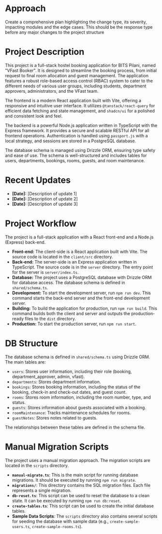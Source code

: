 # Approach

Create a comprehensive plan highlighting the change type, its severity, impacting modules and the edge cases. This should be the response type before any major changes to the project structure

# Project Description

This project is a full-stack hostel booking application for BITS Pilani, named "VFast Booker". It is designed to streamline the booking process, from initial request to final room allocation and guest management. The application features a robust role-based access control (RBAC) system to cater to the different needs of various user groups, including students, department approvers, administrators, and the VFast team.

The frontend is a modern React application built with Vite, offering a responsive and intuitive user interface. It utilizes `@tanstack/react-query` for efficient data fetching and state management, and `shadcn/ui` for a polished and consistent look and feel.

The backend is a powerful Node.js application written in TypeScript with the Express framework. It provides a secure and scalable RESTful API for all frontend operations. Authentication is handled using `passport.js` with a local strategy, and sessions are stored in a PostgreSQL database.

The database schema is managed using Drizzle ORM, ensuring type safety and ease of use. The schema is well-structured and includes tables for users, departments, bookings, rooms, guests, and room maintenance.

# Recent Updates

*   **[Date]:** [Description of update 1]
*   **[Date]:** [Description of update 2]
*   **[Date]:** [Description of update 3]

# Project Workflow

The project is a full-stack application with a React front-end and a Node.js (Express) back-end.

- **Front-end:** The client-side is a React application built with Vite. The source code is located in the `client/src` directory.
- **Back-end:** The server-side is an Express application written in TypeScript. The source code is in the `server` directory. The entry point for the server is `server/index.ts`.
- **Database:** The project uses a PostgreSQL database with Drizzle ORM for database access. The database schema is defined in `shared/schema.ts`.
- **Development:** To start the development server, run `npm run dev`. This command starts the back-end server and the front-end development server.
- **Building:** To build the application for production, run `npm run build`. This command builds both the client and server and outputs the production-ready files to the `dist` directory.
- **Production:** To start the production server, run `npm run start`.

# DB Structure

The database schema is defined in `shared/schema.ts` using Drizzle ORM. The main tables are:

- `users`: Stores user information, including their role (booking, department_approver, admin, vfast).
- `departments`: Stores department information.
- `bookings`: Stores booking information, including the status of the booking, check-in and check-out dates, and guest count.
- `rooms`: Stores room information, including the room number, type, and status.
- `guests`: Stores information about guests associated with a booking.
- `roomMaintenance`: Tracks maintenance schedules for rooms.
- `guestNotes`: Stores notes related to guests.

The relationships between these tables are defined in the schema file.

# Manual Migration Scripts

The project uses a manual migration approach. The migration scripts are located in the `scripts` directory.

- **`manual-migrate.ts`**: This is the main script for running database migrations. It should be executed by running `npm run migrate`.
- **`migrations/`**: This directory contains the SQL migration files. Each file represents a single migration.
- **`db-reset.ts`**: This script can be used to reset the database to a clean state. It can be executed by running `npm run db:reset`.
- **`create-tables.ts`**: This script can be used to create the initial database tables.
- **Sample Data Scripts**: The `scripts` directory also contains several scripts for seeding the database with sample data (e.g., `create-sample-users.ts`, `create-sample-rooms.ts`).